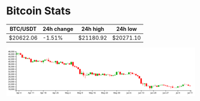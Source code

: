 # Bitcoin Stats

BTC/USDT|24h change|24h high|24h low|
|---|---|---|---|
|$20622.06|-1.51%|$21180.92|$20271.10|

<img src="./chart.svg">
